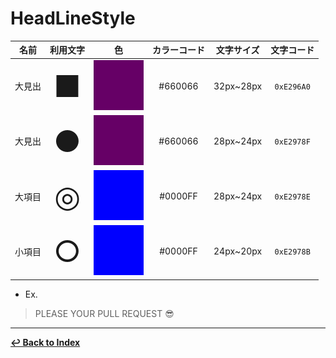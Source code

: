 # HeadLineStyle

|名前|利用文字|色|カラーコード|文字サイズ|文字コード|
|:---:|:---:|:---:|:---:|:---:|:---:|
|大見出|<font size="60px">■</font>|![Purple](../colors/elements/purple.png)|#660066|32px~28px|`0xE296A0`|
|大見出|<font size="60px">●</font>|![Purple](../colors/elements/purple.png)|#660066|28px~24px|`0xE2978F`|
|大項目|<font size="60px">◎</font>|![Blue](../colors/elements/blue.png)|#0000FF|28px~24px|`0xE2978E`|
|小項目|<font size="60px">○</font>|![Blue](../colors/elements/blue.png)|#0000FF|24px~20px|`0xE2978B`|

- Ex.

> PLEASE YOUR PULL REQUEST 😎

- - -

**[↩ Back to Index](../../README.md)**
